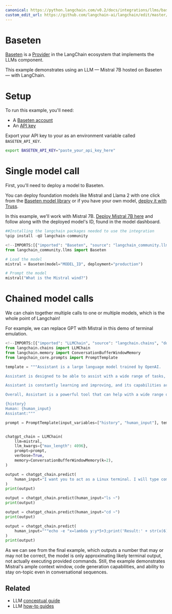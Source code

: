 ```yaml
---
canonical: https://python.langchain.com/v0.2/docs/integrations/llms/baseten/
custom_edit_url: https://github.com/langchain-ai/langchain/edit/master/docs/docs/integrations/llms/baseten.ipynb
---
```


# Baseten

[Baseten](https://baseten.co) is a [Provider](/docs/integrations/providers/baseten) in the LangChain ecosystem that implements the LLMs component.

This example demonstrates using an LLM — Mistral 7B hosted on Baseten — with LangChain.

# Setup

To run this example, you'll need:

* A [Baseten account](https://baseten.co)
* An [API key](https://docs.baseten.co/observability/api-keys)

Export your API key to your as an environment variable called `BASETEN_API_KEY`.

```sh
export BASETEN_API_KEY="paste_your_api_key_here"
```

# Single model call

First, you'll need to deploy a model to Baseten.

You can deploy foundation models like Mistral and Llama 2 with one click from the [Baseten model library](https://app.baseten.co/explore/) or if you have your own model, [deploy it with Truss](https://truss.baseten.co/welcome).

In this example, we'll work with Mistral 7B. [Deploy Mistral 7B here](https://app.baseten.co/explore/mistral_7b_instruct) and follow along with the deployed model's ID, found in the model dashboard.


```python
##Installing the langchain packages needed to use the integration
%pip install -qU langchain-community
```


```python
<!--IMPORTS:[{"imported": "Baseten", "source": "langchain_community.llms", "docs": "https://api.python.langchain.com/en/latest/llms/langchain_community.llms.baseten.Baseten.html", "title": "Baseten"}]-->
from langchain_community.llms import Baseten
```


```python
# Load the model
mistral = Baseten(model="MODEL_ID", deployment="production")
```


```python
# Prompt the model
mistral("What is the Mistral wind?")
```

# Chained model calls

We can chain together multiple calls to one or multiple models, which is the whole point of Langchain!

For example, we can replace GPT with Mistral in this demo of terminal emulation.


```python
<!--IMPORTS:[{"imported": "LLMChain", "source": "langchain.chains", "docs": "https://api.python.langchain.com/en/latest/chains/langchain.chains.llm.LLMChain.html", "title": "Baseten"}, {"imported": "ConversationBufferWindowMemory", "source": "langchain.memory", "docs": "https://api.python.langchain.com/en/latest/memory/langchain.memory.buffer_window.ConversationBufferWindowMemory.html", "title": "Baseten"}, {"imported": "PromptTemplate", "source": "langchain_core.prompts", "docs": "https://api.python.langchain.com/en/latest/prompts/langchain_core.prompts.prompt.PromptTemplate.html", "title": "Baseten"}]-->
from langchain.chains import LLMChain
from langchain.memory import ConversationBufferWindowMemory
from langchain_core.prompts import PromptTemplate

template = """Assistant is a large language model trained by OpenAI.

Assistant is designed to be able to assist with a wide range of tasks, from answering simple questions to providing in-depth explanations and discussions on a wide range of topics. As a language model, Assistant is able to generate human-like text based on the input it receives, allowing it to engage in natural-sounding conversations and provide responses that are coherent and relevant to the topic at hand.

Assistant is constantly learning and improving, and its capabilities are constantly evolving. It is able to process and understand large amounts of text, and can use this knowledge to provide accurate and informative responses to a wide range of questions. Additionally, Assistant is able to generate its own text based on the input it receives, allowing it to engage in discussions and provide explanations and descriptions on a wide range of topics.

Overall, Assistant is a powerful tool that can help with a wide range of tasks and provide valuable insights and information on a wide range of topics. Whether you need help with a specific question or just want to have a conversation about a particular topic, Assistant is here to assist.

{history}
Human: {human_input}
Assistant:"""

prompt = PromptTemplate(input_variables=["history", "human_input"], template=template)


chatgpt_chain = LLMChain(
    llm=mistral,
    llm_kwargs={"max_length": 4096},
    prompt=prompt,
    verbose=True,
    memory=ConversationBufferWindowMemory(k=2),
)

output = chatgpt_chain.predict(
    human_input="I want you to act as a Linux terminal. I will type commands and you will reply with what the terminal should show. I want you to only reply with the terminal output inside one unique code block, and nothing else. Do not write explanations. Do not type commands unless I instruct you to do so. When I need to tell you something in English I will do so by putting text inside curly brackets {like this}. My first command is pwd."
)
print(output)
```


```python
output = chatgpt_chain.predict(human_input="ls ~")
print(output)
```


```python
output = chatgpt_chain.predict(human_input="cd ~")
print(output)
```


```python
output = chatgpt_chain.predict(
    human_input="""echo -e "x=lambda y:y*5+3;print('Result:' + str(x(6)))" > run.py && python3 run.py"""
)
print(output)
```

As we can see from the final example, which outputs a number that may or may not be correct, the model is only approximating likely terminal output, not actually executing provided commands. Still, the example demonstrates Mistral's ample context window, code generation capabilities, and ability to stay on-topic even in conversational sequences.


## Related

- LLM [conceptual guide](/docs/concepts/#llms)
- LLM [how-to guides](/docs/how_to/#llms)